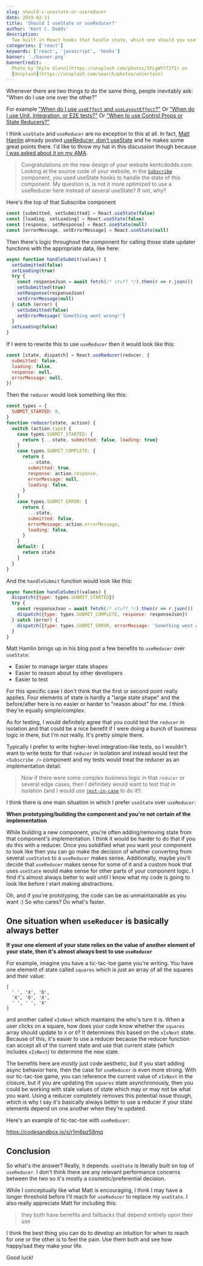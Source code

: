 ```yaml
---
slug: should-i-usestate-or-usereducer
date: 2019-02-11
title: 'Should I useState or useReducer?'
author: 'Kent C. Dodds'
description:
  Two built-in React hooks that handle state, which one should you use?
categories: ['react']
keywords: ['react', 'javascript', 'hooks']
banner: './banner.png'
bannerCredit:
  Photo by [Kyle Glenn](https://unsplash.com/photos/IFLgWYlT2fI) on
  [Unsplash](https://unsplash.com/search/photos/uncertain)
---
```


Whenever there are two things to do the same thing, people inevitably ask: "When
do I use one over the other?"

For example
["When do I use `useEffect` and `useLayoutEffect`?"](/blog/useeffect-vs-uselayouteffect)
Or
["When do I use Unit, Integration, or E2E tests?"](/blog/unit-vs-integration-vs-e2e-tests)
Or
["When to use Control Props or State Reducers?"](/blog/control-props-vs-state-reducers)

I think `useState` and `useReducer` are no exception to this at all. In fact,
[Matt Hamlin](https://twitter.com/immatthamlin) already posted
[useReducer, don't useState](https://matthamlin.me/blog/2019/february/why-you-should-useReducer/)
and he makes some great points there. I'd like to throw my hat in this
discussion though because
[I was asked about it on my AMA](https://github.com/kentcdodds/ama/issues/587).

> Congratulations on the new design of your website kentcdodds.com. Looking at
> the source code of your website, in the
> [`Subscribe`](https://github.com/kentcdodds/kentcdodds.com/blob/ed55aea3a58d24813a59cf72d8ffbdfbd96f769e/src/components/Forms/Subscribe.js)
> component, you used useState hooks to handle the state of this component. My
> question is, is not it more optimized to use a useReducer here instead of
> several useState? If not, why?

Here's the top of that Subscribe component

```jsx
const [submitted, setSubmitted] = React.useState(false)
const [loading, setLoading] = React.useState(false)
const [response, setResponse] = React.useState(null)
const [errorMessage, setErrorMessage] = React.useState(null)
```

Then there's logic throughout the component for calling those state updater
functions with the appropriate data, like here:

```jsx
async function handleSubmit(values) {
  setSubmitted(false)
  setLoading(true)
  try {
    const responseJson = await fetch(/* stuff */).then(r => r.json())
    setSubmitted(true)
    setResponse(responseJson)
    setErrorMessage(null)
  } catch (error) {
    setSubmitted(false)
    setErrorMessage('Something went wrong!')
  }
  setLoading(false)
}
```

If I were to rewrite this to use `useReducer` then it would look like this:

```jsx
const [state, dispatch] = React.useReducer(reducer, {
  submitted: false,
  loading: false,
  response: null,
  errorMessage: null,
})
```

Then the `reducer` would look something like this:

```jsx
const types = {
  SUBMIT_STARTED: 0,
}
function reducer(state, action) {
  switch (action.type) {
    case types.SUBMIT_STARTED: {
      return {...state, submitted: false, loading: true}
    }
    case types.SUBMIT_COMPLETE: {
      return {
        ...state,
        submitted: true,
        response: action.response,
        errorMessage: null,
        loading: false,
      }
    }
    case types.SUBMIT_ERROR: {
      return {
        ...state,
        submitted: false,
        errorMessage: action.errorMessage,
        loading: false,
      }
    }
    default: {
      return state
    }
  }
}
```

And the `handleSubmit` function would look like this:

```jsx
async function handleSubmit(values) {
  dispatch({type: types.SUBMIT_STARTED})
  try {
    const responseJson = await fetch(/* stuff */).then(r => r.json())
    dispatch({type: types.SUBMIT_COMPLETE, response: responseJson})
  } catch (error) {
    dispatch({type: types.SUBMIT_ERROR, errorMessage: 'Something went wrong!'})
  }
}
```

Matt Hamlin brings up in his blog post a few benefits to `useReducer` over
`useState`:

- Easier to manage larger state shapes
- Easier to reason about by other developers
- Easier to test

For this specific case I don't think that the first or second point really
applies. Four elements of state is hardly a "large state shape" and the
before/after here is no easier or harder to "reason about" for me. I think
they're equally simple/complex.

As for testing, I would definitely agree that you could test the `reducer` in
isolation and that could be a nice benefit if I were doing a bunch of business
logic in there, but I'm not really. It's pretty simple there.

Typically I prefer to write higher-level integration-like tests, so I wouldn't
want to write tests for that `reducer` in isolation and instead would test the
`<Subscribe />` component and my tests would treat the reducer as an
implementation detail.

> Now if there were some complex business logic in that `reducer` or several
> edge cases, then I definitely would want to test that in isolation (and I
> would use [`jest-in-case`](https://github.com/atlassian/jest-in-case) to do
> it!).

I think there is one main situation in which I prefer `useState` over
`useReducer`:

**When prototyping/building the component and you're not certain of the
implementation**

While building a new component, you're often adding/removing state from that
component's implementation. I think it would be harder to do that if you do this
with a reducer. Once you solidified what you want your component to look like
then you can go make the decision of whether converting from several `useState`s
to a `useReducer` makes sense. Additionally, maybe you'll decide that
`useReducer` makes sense for some of it and a custom hook that uses `useState`
would make sense for other parts of your component logic. I find it's almost
always better to wait until I know what my code is going to look like before I
start making abstractions.

Oh, and if you're prototyping, the code can be as unmaintainable as you want :)
So who cares? Do what's faster.

## One situation when `useReducer` is basically always better

**If your one element of your state relies on the value of another element of
your state, then it's almost always best to use `useReducer`**

For example, imagine you have a tic-tac-toe game you're writing. You have one
element of state called `squares` which is just an array of all the squares and
their value:

```
[
  ' ', 'X', 'O',
  'X', 'O', 'X',
  ' ', ' ', 'X'
]
```

and another called `xIsNext` which maintains the who's turn it is. When a user
clicks on a square, how does your code know whether the `squares` array should
update to `X` or `O`? It determines this based on the `xIsNext` state. Because
of this, it's easier to use a reducer because the reducer function can accept
all of the current state and use that current state (which includes `xIsNext`)
to determine the new state.

The benefits here are _mostly_ just code aesthetic, but if you start adding
async behavior here, then the case for `useReducer` is even more strong. With
our tic-tac-toe game, you can reference the current value of `xIsNext` in the
closure, but if you are updating the `squares` state asynchronously, then you
could be working with stale values of state which may or may not be what you
want. Using a reducer completely removes this potential issue though, which is
why I say it's basically always better to use a reducer if your state elements
depend on one another when they're updated.

Here's an example of tic-tac-toe with `useReducer`:

https://codesandbox.io/s/r1m6pz58mq

## Conclusion

So what's the answer? Really, it depends. `useState` is literally built on top
of `useReducer`. I don't think there are any relevant performance concerns
between the two so it's mostly a cosmetic/preferential decision.

While I conceptually like what Matt is encouraging, I think I may have a longer
threshold before I'll reach for `useReducer` to replace my `useState`. I also
really appreciate Matt for including this:

> they both have benefits and fallbacks that depend entirely upon their use

I think the best thing you can do to develop an intuition for when to reach for
one or the other is to feel the pain. Use them both and see how happy/sad they
make your life.

Good luck!
